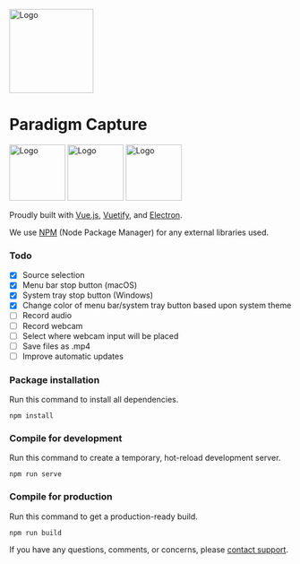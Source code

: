 [<img src="https://www.theparadigmdev.com/relay/img/paradigm.png" alt="Logo" width="150" height="150"></img>](https://www.theparadigmdev.com/)
# Paradigm Capture

<img src="https://upload.wikimedia.org/wikipedia/commons/thumb/9/95/Vue.js_Logo_2.svg/1200px-Vue.js_Logo_2.svg.png" alt="Logo" width="100" height="100"></img>
<img src="https://seeklogo.com/images/V/vuetify-logo-3BCF73C928-seeklogo.com.png" alt="Logo" width="100" height="100"></img>
<img src="https://external-content.duckduckgo.com/iu/?u=https%3A%2F%2Fupload.wikimedia.org%2Fwikipedia%2Fcommons%2Fthumb%2F9%2F91%2FElectron_Software_Framework_Logo.svg%2F1200px-Electron_Software_Framework_Logo.svg.png&f=1&nofb=1" alt="Logo" width="100" height="100"></img>

Proudly built with [Vue.js](https://vuejs.org/), [Vuetify](https://vuetifyjs.com), and [Electron](https://www.electronjs.org).

We use [NPM](https://npmjs.org/) (Node Package Manager) for any external libraries used.

### Todo
- [x] Source selection
- [x] Menu bar stop button (macOS)
- [x] System tray stop button (Windows)
- [x] Change color of menu bar/system tray button based upon system theme
- [ ] Record audio
- [ ] Record webcam
- [ ] Select where webcam input will be placed
- [ ] Save files as .mp4
- [ ] Improve automatic updates

### Package installation
Run this command to install all dependencies.
```
npm install
```

### Compile for development
Run this command to create a temporary, hot-reload development server.
```
npm run serve
```

### Compile for production
Run this command to get a production-ready build.
```
npm run build
```

If you have any questions, comments, or concerns, please [contact support](mailto:paradigmdevelop@gmail.com).
